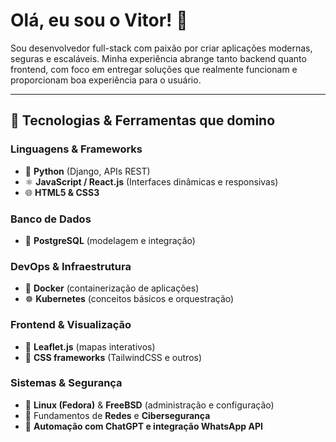 # Olá, eu sou o Vitor! 👋

Sou desenvolvedor full-stack com paixão por criar aplicações modernas, seguras e escaláveis. Minha experiência abrange tanto backend quanto frontend, com foco em entregar soluções que realmente funcionam e proporcionam boa experiência para o usuário.

---

## 🚀 Tecnologias & Ferramentas que domino

### Linguagens & Frameworks
- 🐍 **Python** (Django, APIs REST)
- ⚛️ **JavaScript / React.js** (Interfaces dinâmicas e responsivas)
- 🌐 **HTML5 & CSS3**

### Banco de Dados
- 🐘 **PostgreSQL** (modelagem e integração)

### DevOps & Infraestrutura
- 🐳 **Docker** (containerização de aplicações)
- ☸️ **Kubernetes** (conceitos básicos e orquestração)

### Frontend & Visualização
- 📍 **Leaflet.js** (mapas interativos)
- 🎨 **CSS frameworks** (TailwindCSS e outros)

### Sistemas & Segurança
- 🐧 **Linux (Fedora)** & **FreeBSD** (administração e configuração)
- 🔐 Fundamentos de **Redes** e **Cibersegurança**
- 🤖 **Automação com ChatGPT e integração WhatsApp API**
